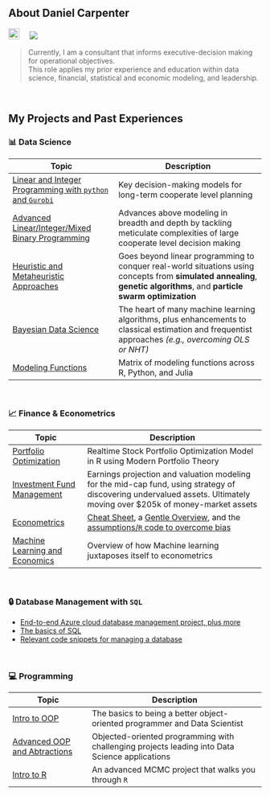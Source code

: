 ## About Daniel Carpenter
<a target="_blank" href="https://www.linkedin.com/in/dbry1024/"><img src="https://img.shields.io/badge/LinkedIn-0077B5?style=for-the-badge&logo=linkedin&logoColor=white" height = 22 /></a>&nbsp;&nbsp;&nbsp;&nbsp; 
<img src ="https://komarev.com/ghpvc/?username=Daniel-Carpenter&style=flat"> 

> Currently, I am a consultant that informs executive-decision making for operational objectives.  
> This role applies my prior experience and education within data science, financial, statistical and economic modeling, and leadership.

<br>

## My Projects and Past Experiences

### 📊 Data Science 
Topic | Description
------|-------------------------------
[Linear and Integer Programming with `python` and `Gurobi`](https://github.com/Daniel-Carpenter/Systems-Optimization#systems-optimization) | Key decision-making models for long-term cooperate level planning
[Advanced Linear/Integer/Mixed Binary Programming](https://github.com/Daniel-Carpenter/Metaheuristics#advanced-analytics--metaheuristics) | Advances above modeling in breadth and depth by tackling meticulate complexities of large cooperate level decision making
[Heuristic and Metaheuristic Approaches](https://github.com/Daniel-Carpenter/Metaheuristics#heuristic--metaheuristic-approaches) | Goes beyond linear programming to conquer real-world situations using concepts from **simulated annealing**, **genetic algorithms**, and **particle swarm optimization** 
[Bayesian Data Science](https://github.com/Daniel-Carpenter/Bayesian-Statistics#bayesian-statistics) | The heart of many machine learning algorithms, plus enhancements to classical estimation and frequentist approaches *(e.g., overcoming OLS or NHT)*
[Modeling Functions ](https://github.com/Daniel-Carpenter/Coding-Resources/tree/master/1.1%20-%20Conceptual/Modeling%20and%20Optimization#estimating-statistical-models-in-r-python-and-julia) | Matrix of modeling functions across R, Python, and Julia

<br> 

### 📈 Finance & Econometrics
Topic | Description
------|-------------------------------
[Portfolio Optimization](https://github.com/Daniel-Carpenter/Stock-Portfolio-Optimization#description-of-project) | Realtime Stock Portfolio Optimization Model in R using Modern Portfolio Theory
[Investment Fund Management](https://github.com/Daniel-Carpenter/Student-Investment-Fund#description-of-repo) | Earnings projection and valuation modeling for the mid-cap fund, using strategy of discovering undervalued assets. Ultimately moving over $205k of money-market assets
[Econometrics](https://github.com/Daniel-Carpenter/Econometrics#econometrics-notes-and-examples) | [Cheat Sheet](https://github.com/Daniel-Carpenter/Econometrics/blob/main/Econometrics%20Cheat%20Sheet.pdf), a [Gentle Overview](https://github.com/Daniel-Carpenter/Econometrics/tree/main/00%20-%20High-Level%20Overview%20of%20Topics), and the [assumptions/`R` code to overcome bias](https://github.com/Daniel-Carpenter/Econometrics/tree/main/01%20-%20Notes%20and%20Examples)
[Machine Learning and Economics](https://github.com/Daniel-Carpenter/Coding-Resources/tree/master/1.1%20-%20Conceptual/Machine%20Learning#machine-learning) | Overview of how Machine learning juxtaposes itself to econometrics

<br> 

### 🔒 Database Management with `SQL`
* [End-to-end Azure cloud database management project, plus more](https://github.com/Daniel-Carpenter/Database-Management#database-managament-systems)
* [The basics of SQL](https://github.com/Daniel-Carpenter/Coding-Resources/tree/master/SQL#sql-help-scripts)
* [Relevant code snippets for managing a database](https://github.com/Daniel-Carpenter/Coding-Resources/blob/master/SQL/DBA%20Notes.md#dba-admin)

<br>

### 💻 Programming
Topic | Description
------|-------------------------------
[Intro to OOP](https://github.com/Daniel-Carpenter/Intro2ProgrammingOOP#readme) | The basics to being a better object-oriented programmer and Data Scientist
[Advanced OOP and Abtractions](https://github.com/Daniel-Carpenter/AdvProgrammingOOP#readme) | Objected-oriented programming with challenging projects leading into Data Science applications
[Intro to R](https://github.com/Daniel-Carpenter/IntroToR/blob/main/04%20-%20Project/README.md#final-project---intro-to-r) | An advanced MCMC project that walks you through `R`
<br>

